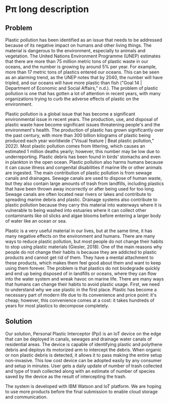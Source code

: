 # Pπ long description

## Problem

Plastic pollution has been identified as an issue that needs to be addressed because of its negative impact on humans and other living things. The material is dangerous to the environment, especially to animals and vegetation. The United Nations Environment Programme (UNEP) estimates that there are more than 75 million metric tons of plastic waste in our oceans, and the number is growing by around 5% per year. For example, more than 17 metric tons of plastics entered our oceans. This can be seen as an alarming trend, as the UNEP notes that by 2040, the number will have tripled, and our oceans will have more plastic than fish ("Goal 14 | Department of Economic and Social Affairs," n.d.). The problem of plastic pollution is one that has gotten a lot of attention in recent years, with many organizations trying to curb the adverse effects of plastic on the environment.

Plastic pollution is a global issue that has become a significant environmental issue in recent years. The production, use, and disposal of plastic waste have become significant issues threatening people's and the environment's health. The production of plastic has grown significantly over the past century, with more than 300 billion kilograms of plastic being produced each year worldwide ("Visual feature | Beat plastic pollution," 2022). Most plastic pollution comes from littering, which causes an estimated 1 million deaths yearly; however, this number may be low due to underreporting. Plastic debris has been found in birds' stomachs and even in plankton in the open ocean. Plastic pollution also harms humans because it can cause illness and congenital disabilities if marine life or other animals are ingested. The main contribution of plastic pollution is from sewage canals and drainages. Sewage canals are used to dispose of human waste, but they also contain large amounts of trash from landfills, including plastics that have been thrown away incorrectly or after being used for too long. Sewage canals are often located near rivers or lakes and contribute to spreading marine debris and plastic. Drainage systems also contribute to plastic pollution because they carry this material into waterways where it is vulnerable to being washed into estuaries where it can collect other contaminants like oil slicks and algae blooms before entering a larger body of water like an ocean or sea.

Plastic is a very useful material in our lives, but at the same time, it has many negative effects on the environment and humans. There are many ways to reduce plastic pollution, but most people do not change their habits to stop using plastic materials (Giesler, 2018). One of the main reasons why people do not change their habits is because they are addicted to plastic products and cannot get rid of them. They have a mental attachment to these products, which makes them feel good about them and want to keep using them forever. The problem is that plastics do not biodegrade quickly and end up being disposed of in landfills or oceans, where they can flow into the water system and wreak havoc on marine life. There are many ways that humans can change their habits to avoid plastic usage. First, we need to understand why we use plastic in the first place. Plastic has become a necessary part of modern life due to its convenience and price point: it's cheap; however, this convenience comes at a cost: it takes hundreds of years for most plastics to decompose completely.

## Solution

Our solution, Personal Plastic Interceptor (Ppi) is an IoT device on the edge that can be deployed in canals, sewages and drainage water canals of residential areas. The device is capable of identifying plastic and polythene debris and deploys its motorized arm to intercept the debris. When organic or non plastic debris is detected, it allows it to pass making the entire setup non-invasive. This low cost device can be adopted easily by any consumer and setup in minutes. User gets a daily update of number of trash collected and type of trash collected along with an estimate of number of species saved by the device as the result of intercepting the trash.

The system is developed with IBM Watson and IoT platform. We are hoping to use more products before the final submission to enable cloud storage and communication.